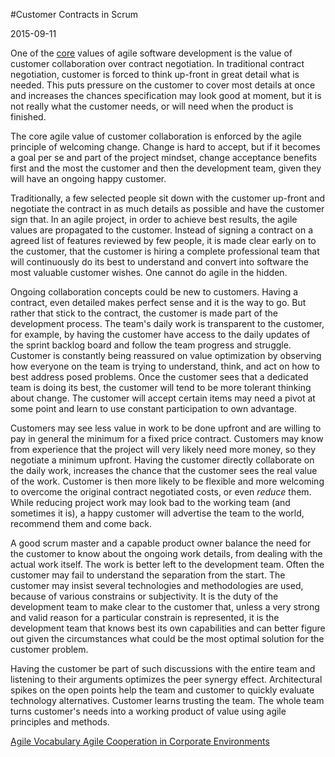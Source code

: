 #Customer Contracts in Scrum

2015-09-11

<!--- tags: management agile -->

One of the [core](http://agilemanifesto.org/) values of agile software development is the value of customer collaboration over contract negotiation. In traditional contract negotiation, customer is forced to think up-front in great detail what is needed. This puts pressure on the customer to cover most details at once and increases the chances specification may look good at moment, but it is not really what the customer needs, or will need when the product is finished.

The core agile value of customer collaboration is enforced by the agile principle of welcoming change. Change is hard to accept, but if it becomes a goal per se and part of the project mindset, change acceptance benefits first and the most the customer and then the development team, given they will have an ongoing happy customer.

Traditionally, a few selected people sit down with the customer up-front and negotiate the contract in as much details as possible and have the customer sign that. In an agile project, in order to achieve best results, the agile values are propagated to the customer. Instead of signing a contract on a agreed list of features reviewed by few people, it is made clear early on to the customer, that the customer is hiring a complete professional team that will continuously do its best to understand and convert into software the most valuable customer wishes. One cannot do agile in the hidden.

Ongoing collaboration concepts could be new to customers. Having a contract, even detailed makes perfect sense and it is the way to go. But rather that stick to the contract, the customer is made part of the development process. The team's daily work is transparent to the customer, for example, by having the customer have access to the daily updates of the sprint backlog board and follow the team progress and struggle. Customer is constantly being reassured on value optimization by observing how everyone on the team is trying to understand, think, and act on how to best address posed problems. Once the customer sees that a dedicated team is doing its best, the customer will tend to be more tolerant thinking about change. The customer will accept certain items may need a pivot at some point and learn to use constant participation to own advantage.

Customers may see less value in work to be done upfront and are willing to pay in general the minimum for a fixed price contract. Customers may know from experience that the project will very likely need more money, so they negotiate a minimum upfront. Having the customer directly collaborate on the daily work, increases the chance that the customer sees the real value of the work. Customer is then more likely to be flexible and more welcoming to overcome the original contract negotiated costs, or even *reduce* them. While reducing project work may look bad to the working team (and sometimes it is), a happy customer will advertise the team to the world, recommend them and come back.

A good scrum master and a capable product owner balance the need for the customer to know about the ongoing work details, from dealing with the actual work itself. The work is better left to the development team. Often the customer may fail to understand the separation from the start. The customer may insist several technologies and methodologies are used, because of various constrains or subjectivity. It is the duty of the development team to make clear to the customer that, unless a very strong and valid reason for a particular constrain is represented, it is the development team that knows best its own capabilities and can better figure out  given the circumstances what could be the most optimal solution for the customer problem.

Having the customer be part of such discussions with the entire team and listening to their arguments optimizes the peer synergy effect. Architectural spikes on the open points help the team and customer to quickly evaluate technology alternatives. Customer learns trusting the team. The whole team turns customer's needs into a working product of value using agile principles and methods.

<ins class='nfooter'><a id='fprev' href='#blog/2015/2015-09-29-Agile-Vocabulary.md'>Agile Vocabulary</a> <a id='fnext' href='#blog/2015/2015-09-08-Agile-Cooperation-in-Corporate-Environments.md'>Agile Cooperation in Corporate Environments</a></ins>
